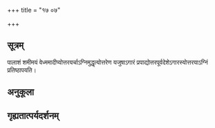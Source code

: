 +++
title = "१७ ०७"

+++
## सूत्रम्
पालाशं शमीमयं वेध्ममादीप्योत्तरयर्चाऽग्निमुद्धृत्योत्तरेण यजुषाऽगारं प्रपाद्योत्तरपूर्वदेशेऽगारस्योत्तरयाऽग्निं प्रतिष्ठापयति।
## अनुकूला

## गृह्यतात्पर्यदर्शनम्

